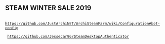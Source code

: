 ## STEAM WINTER SALE 2019

<code> https://github.com/JustArchiNET/ArchiSteamFarm/wiki/Configuration#bot-config </code>

<code> https://github.com/Jessecar96/SteamDesktopAuthenticator </code>
